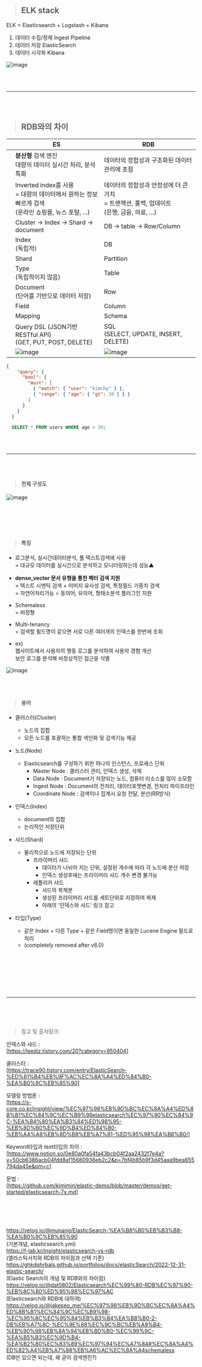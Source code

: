 > <h2>ELK stack</h2>

ELK = Elasticsearch + Logstash + Kibana

1. 데이터 수집/정제 Ingest Pipeline
2. 데이터 저장 ElasticSearch
3. 데이터 시각화 Kibana

![image](https://github.com/user-attachments/assets/5974e917-d8e5-466b-9657-9bd03969d198)

<br>
<br>
<hr />
<br>
<br>

> <h2>RDB와의 차이</h2>

||ES|RDB|
|--|-------------|----|
||**분산형** 검색 엔진<br>대량의 데이터 실시간 처리, 분석 특화|데이터의 정합성과 구조화된 데이터 관리에 초점|
||Inverted index를 사용<br>= 대량의 데이터에서 원하는 정보 빠르게 검색<br>(온라인 쇼핑몰, 뉴스 포털, ...)|데이터의 정합성과 안정성에 더 큰 가치 <br>= 트랜잭션, 롤백, 업데이트<br>(은행, 금융, 의료, ...)|
||Cluster -> Index -> Shard -> document| DB -> table -> Row/Column |
||Index<br>(독립적)|DB|
||Shard|Partition|
||Type<br> (독립적이지 않음)| Table |
|| Document</br>(단어를 기반으로 데이터 저장) | Row |
|| Field |Column|
||Mapping|Schema|
||Query DSL (JSON기반 RESTful API)<br>(GET, PUT, POST, DELETE)|SQL<br>(SELECT, UPDATE, INSERT, DELETE)|
||![image](https://github.com/user-attachments/assets/b593fccb-eead-40f2-a90b-753fe6d75da2)|![image](https://github.com/user-attachments/assets/ee4694f7-23b8-4835-a818-a69222bba43e)|

```json
{
    "query": {
      "bool": {
        "must": [
          { "match": { "user": "kimchy" } },
          { "range": { "age": { "gt": 30 } } }
        ]
      }
    }
  }
  ``` 
```sql
  SELECT * FROM users WHERE age > 30;
  ``` 


<br>
<br>
<hr />
<br>
<br>

> <h4>전체 구성도</h4>

![image](https://github.com/user-attachments/assets/a6636db8-6ed6-407d-bcc0-b144c6729816)

<br>
<br>
<br>
<br>

> <h4>특징</h4>


* 로그분석, 실시간데이터분석, 풀 텍스트검색에 사용</br>
= 대규모 데이터를 실시간으로 분석하고 모니터링하는데 성능▲

* **dense_vector 문서 유형을 통한 벡터 검색 지원**</br>
= 텍스트 시멘틱 검색 + 이미지 유사성 검색, 특정필드 가중치 검색</br>
= 자연어처리가능 = 동의어, 유의어, 형태소분석 플러그인 지원

* Schemaless<br>
= 비정형
* Multi-tenancy<br>
= 검색할 필드명이 같으면 서로 다른 여러개의 인덱스를 한번에 조회

* ex)<br>
웹사이트에서 사용자의 행동 로그를 분석하여 사용자 경험 개선</br>
보안 로그를 분석해 비정상적인 접근을 식별

![image](https://github.com/user-attachments/assets/ceedf850-5e43-4a49-aa0b-e1f02d119d6e)

<br>
<br>

> <h4>용어</h4>

* 클러스터(Cluster)
  + 노드의 집합
  + 모든 노드를 포괄하는 통합 색인화 및 검색기능 제공

* 노드(Node)
  + Elasticsearch를 구성하기 위한 하나의 인스턴스, 프로세스 단위
    + Master Node : 클러스터 관리, 인덱스 생성, 삭제
    + Data Node : Document가 저장되는 노드, 컴퓨터 리소스를 많이 소모함
    + Ingest Node : Document의 전처리, 데이터포맷변경, 전처리 파이프라인
    + Coordinate Node : 검색이나 집계시 요청 전달, 분산(RR방식)

* 인덱스(Index)
  + document의 집합
  + 논리적인 저장단위

* 샤드(Shard)
  +  물리적으로 노드에 저장되는 단위
     + 프라이머리 샤드
       + 데이터가 나뉘어 지는 단위, 설정된 개수에 따라 각 노드에 분산 저장
       + 인덱스 생성후에는 프라이머리 샤드 개수 변경 불가능
     + 레플리카 샤드
       + 샤드의 복제본
       + 생성된 프라이머리 샤드를 세트단위로 지정하여 복제
       + 아래의 '인덱스와 샤드' 링크 참고
* 타입(Type)
  + 같은 Index + 다른 Type + 같은 Field명이면 동일한 Lucene Engine 필드로 처리
  + (completely removed after v8.0) 



<br>
<br>
<br>
<br>
<br>
<br>
<hr />
<br>
<br>
<br>


>참고 및 출처링크:</br>

인덱스와 샤드 :<br>
[https://leediz.tistory.com/20?category=950404]

클러스터 :<br>
[https://trace90.tistory.com/entry/ElasticSearch-%ED%81%B4%EB%9F%AC%EC%8A%A4%ED%84%B0-%EA%B0%9C%EB%85%90]

모델링 방법론 :<br>
[https://s-core.co.kr/insight/view/%EC%97%98%EB%9D%BC%EC%8A%A4%ED%8B%B1%EC%84%9C%EC%B9%98elasticsearch%EC%97%90%EC%84%9C-%EA%B4%80%EA%B3%84%ED%98%95-%EB%8D%B0%EC%9D%B4%ED%84%B0-%EB%AA%A8%EB%8D%B8%EB%A7%81-%ED%95%98%EA%B8%B0/]

Keyword타입과 text타입의 차이 :<br>
[https://www.notion.so/0e80a0fa54fa43bcb04f2aa2432f7e4a?v=50cb6386acb04fdd8af15680936eb2c2&p=7bf4b65b9f3d45aaa9bea655794da45e&pm=c]

문법 :<br>
[https://github.com/kimjmin/elastic-demo/blob/master/demos/get-started/elasticsearch-7x.md]
<br>
<br>
<br>
<br>
<br>
<br>
https://velog.io/@munang/ElasticSearch-%EA%B8%B0%EB%B3%B8-%EA%B0%9C%EB%85%90<br>
(기본개념, elasticsearch.yml)<br>
https://f-lab.kr/insight/elasticsearch-vs-rdb<br>
(엘라스틱서치와 RDB의 차이점과 선택 기준)<br>
https://ghkdqhrbals.github.io/portfolios/docs/elasticSearch/2022-12-31-elastic-search/<br>
(Elastic Search의 개념 및 RDB와의 차이점)<br>
https://velog.io/@dat0802/Elasticsearch%EC%99%80-RDB%EC%97%90-%EB%8C%80%ED%95%98%EC%97%AC<br>
(Elasticsearch와 RDB에 대하여)<br>
https://velog.io/@jakeseo_me/%EC%97%98%EB%9D%BC%EC%8A%A4%ED%8B%B1%EC%84%9C%EC%B9%98-%EC%95%8C%EC%95%84%EB%B3%B4%EA%B8%B0-2-DB%EB%A7%8C-%EC%9E%88%EC%9C%BC%EB%A9%B4-%EB%90%98%EB%8A%94%EB%8D%B0-%EC%99%9C-%EA%B5%B3%EC%9D%B4-%EA%B2%80%EC%83%89%EC%97%94%EC%A7%84#%EC%8A%A4%ED%82%A4%EB%A7%88%EB%A6%AC%EC%8A%A4schemaless<br>
(DB만 있으면 되는데, 왜 굳이 검색엔진?)<br>
